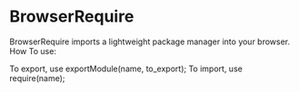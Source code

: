 # BrowserRequire
BrowserRequire imports a lightweight package manager into your browser.
How To use:

To export, use exportModule(name, to_export);
To import, use require(name);